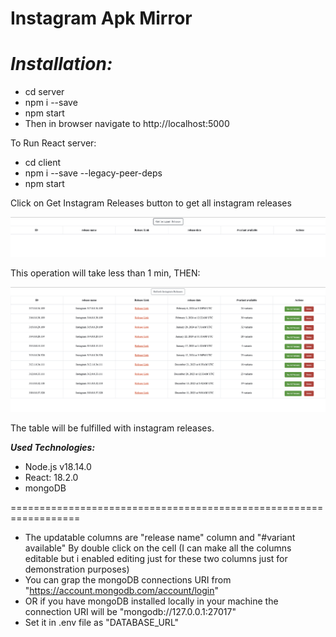 # Instagram Apk Mirror

# **_Installation:_**

- cd server
- npm i --save
- npm start
- Then in browser navigate to http://localhost:5000

To Run React server:

- cd client
- npm i --save --legacy-peer-deps
- npm start


Click on Get Instagram Releases button to get all instagram releases

![alt text](https://github.com/monafHorany/instagram_apk/blob/main/Screenshot%202024-02-08%20at%2000.06.10.png)

This operation will take less than 1 min, THEN:


![alt text](https://github.com/monafHorany/instagram_apk/blob/main/Screenshot%202024-02-08%20at%2000.07.02.png)

The table will be fulfilled with instagram releases.

**_Used Technologies:_**

- Node.js v18.14.0
- React: 18.2.0
- mongoDB

==================================================================

- The updatable columns are "release name" column and "#variant available" By double click on the cell (I can make all the columns editable but i enabled editing just for these two columns just for demonstration purposes)
- You can grap the mongoDB connections URI from "https://account.mongodb.com/account/login"
- OR if you have mongoDB installed locally in your machine the connection URI will be "mongodb://127.0.0.1:27017"
- Set it in .env file as "DATABASE_URL"
